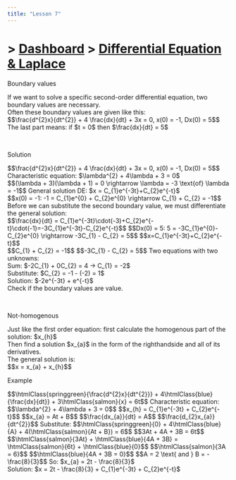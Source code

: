 ```yaml
---
title: "Lesson 7"
---
```


# > [Dashboard]() > [Differential Equation & Laplace](Differential%20Equation%20&%20Laplace/Differential%20Equation%20&%20Laplace.md)

<div class="note">
    <p class="note-head highlight-salmon">Boundary values</p>
    <p class="note-bg">
        If we want to solve a specific second-order differential equation, two boundary values are necessary.<br>
        Often these boundary values are given like this:<br>
        $$\frac{d^{2}x}{dt^{2}} + 4 \frac{dx}{dt} + 3x = 0, x(0) = -1, Dx(0) = 5$$
        The last part means: if $t = 0$ then $\frac{dx}{dt} = 5$<br>
    </p>
</div>
<br>

<div class="note">
    <p class="note-head highlight-springgreen">Solution</p>
    <p class="note-bg">
        $$\frac{d^{2}x}{dt^{2}} + 4 \frac{dx}{dt} + 3x = 0, x(0) = -1, Dx(0) = 5$$
        Characteristic equation: $\lambda^{2} + 4\lambda + 3 = 0$<br>
        $$(\lambda + 3)(\lambda + 1) = 0 \rightarrow \lambda = -3 \text{of} \lambda = -1$$
        General solution DE: $x = C_{1}e^{-3t}+C_{2}e^{-t}$<br>
        $$x(0) = -1: -1 = C_{1}e^{0} + C_{2}e^{0} \rightarrow C_{1} + C_{2} = -1$$
        Before we can substitute the second boundary value, we must differentiate the general solution:<br>
        $$\frac{dx}{dt} = C_{1}e^{-3t}\cdot(-3)+C_{2}e^{-t}\cdot(-1)=-3C_{1}e^{-3t}-C_{2}e^{-t}$$
        $$Dx(0) = 5: 5 = -3C_{1}e^{0}-C_{2}e^{0} \rightarrow -3C_{1} - C_{2} = 5$$
        <span class="blue">$$x=C_{1}e^{-3t}+C_{2}e^{-t}$$</span>
        <br>
        <span class="salmon">$$C_{1} + C_{2} = -1$$</span>
        <span class="salmon">$$-3C_{1} - C_{2} = 5$$</span>
        Two equations with two unknowns:<br>
	Sum: <span class="salmon">$-2C_{1} + 0C_{2} = 4 -> C_{1} = -2$</span><br>
	Substitute: <span class="salmon">$C_{2} = -1 - (-2) = 1$</span><br>
	Solution: $-2e^{-3t} + e^{-t}$<br>
	Check if the boundary values are value.<br>
    </p>
</div>
<br>

<div class="note">
    <p class="note-head highlight-salmon">Not-homogenous</p>
    <p class="note-bg">
        Just like the first order equation: first calculate the homogenous part of the solution: $x_{h}$<br>
        Then find a solution $x_{a}$ in the form of the righthandside and all of its derivatives.<br>
        The general solution is:<br>
        $$x = x_{a} + x_{h}$$
    </p>
</div>

<div class="note">
    <p class="note-head highlight-springgreen">Example</p>
    <p class="note-bg">
        $$\htmlClass{springgreen}{\frac{d^{2}x}{dt^{2}}} + 4\htmlClass{blue}{\frac{dx}{dt}} + 3\htmlClass{salmon}{x} = 6t$$
        Characteristic equation: $$\lambda^{2} + 4\lambda + 3 = 0$$
        $$x_{h} = C_{1}e^{-3t} + C_{2}e^{-t}$$
        <span class="salmon">$$x_{a} = At + B$$</span>
        <span class="blue">$$\frac{dx_{a}}{dt} = A$$</span>
        <span class="springgreen">$$\frac{d_{2}x_{a}}{dt^{2}}$$</span>
        Substitute: $$\htmlClass{springgreen}{0} + 4\htmlClass{blue}{A} + 4(\htmlClass{salmon}{At + B}) = 6$$
        $$3At + 4A + 3B = 6t$$
        $$\htmlClass{salmon}{3At} + \htmlClass{blue}{4A + 3B} = \htmlClass{salmon}{6t} + \htmlClass{blue}{0}$$
        $$\htmlClass{salmon}{3A = 6}$$
        $$\htmlClass{blue}{4A + 3B = 0}$$
        $$A = 2 \text{ and } B = -\frac{8}{3}$$
        So: $x_{a} = 2t - \frac{8}{3}$<br>
        Solution: $x = 2t - \frac{8}{3} + C_{1}e^{-3t} + C_{2}e^{-t}$<br>
    </p>
</div>